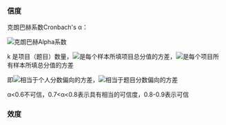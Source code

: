 ### 信度

克朗巴赫系数Cronbach's α：

![克朗巴赫Alpha系数](http://latex.codecogs.com/gif.latex?\\alpha=\frac{k}{k-1}\left(\frac{{S_{x}}^{2}-\sum{S_{y}}^{2}}{{S_{x}}^{2}}\right))

k 是项目（题目）数量，![](http://latex.codecogs.com/gif.latex?\{S_{x}}^{2})是每个样本所填项目总分值的方差，![](http://latex.codecogs.com/gif.latex?\{S_{y}}^{2})是每个项目所有样本所填总分值的方差

即![](http://latex.codecogs.com/gif.latex?\{S_{x}}^{2})相当于个人分数偏向的方差，![](http://latex.codecogs.com/gif.latex?\{S_{y}}^{2})相当于题目分数偏向的方差

α<0.6不可信，0.7<α<0.8表示具有相当的可信度，0.8-0.9表示可信

### 效度
